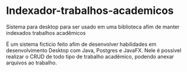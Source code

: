 # Indexador-trabalhos-academicos
Sistema para desktop para ser usado em uma biblioteca afim de manter indexados trabalhos acadêmicos

É um sistema ficticio feito afim de desenvolver habilidades em desenvolvimento Desktop com Java, Postgres e JavaFX.
Nele é possível realizar o CRUD de todo tipo de trabalho acadêmico, podendo anexar arquivos ao trabalho.
